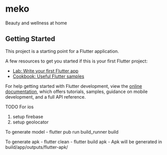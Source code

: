 # meko

Beauty and wellness at home

## Getting Started

This project is a starting point for a Flutter application.

A few resources to get you started if this is your first Flutter project:

- [Lab: Write your first Flutter app](https://docs.flutter.dev/get-started/codelab)
- [Cookbook: Useful Flutter samples](https://docs.flutter.dev/cookbook)

For help getting started with Flutter development, view the
[online documentation](https://docs.flutter.dev/), which offers tutorials,
samples, guidance on mobile development, and a full API reference.

TODO For ios
1) setup firebase
2) setup geolocator

To generate model
    - flutter pub run build_runner build




To generate apk
    - flutter clean 
    - flutter build apk
    - Apk will be generated in build/app/outputs/flutter-apk/


